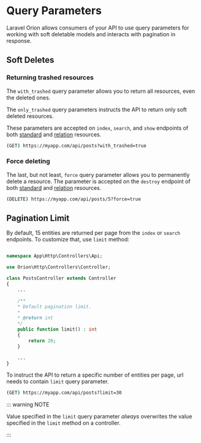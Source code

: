 # Query Parameters

Laravel Orion allows consumers of your API to use query parameters for working with soft deletable models and interacts with pagination in response.

## Soft Deletes

### Returning trashed resources

The `with_trashed` query parameter allows you to return all resources, even the deleted ones.

The `only_trashed` query parameters instructs the API to return only soft deleted resources.

These parameters are accepted on `index`, `search`, and `show` endpoints of both [standard](./models.html#soft-deletes) and [relation](./relationships.html#soft-deletes) resources.

```bash
(GET) https://myapp.com/api/posts?with_trashed=true
```

### Force deleting

The last, but not least, `force` query parameter allows you to permanently delete a resource. The parameter is accepted on the `destroy` endpoint of both [standard](./models.html#soft-deletes) and [relation](./relationships.html#soft-deletes) resources.

```bash
(DELETE) https://myapp.com/api/posts/5?force=true
```

## Pagination Limit

By default, 15 entities are returned per page from the `index` or `search` endpoints. To customize that, use `limit` method:

```php

namespace App\Http\Controllers\Api;

use Orion\Http\Controllers\Controller;

class PostsController extends Controller
{
    ...

    /**
    * Default pagination limit.
    *
    * @return int
    */
    public function limit() : int
    {
        return 20;
    }

    ...
}
```

To instruct the API to return a specific number of entities per page, url needs to contain `limit` query parameter.

```bash
(GET) https://myapp.com/api/posts?limit=30
```

::: warning NOTE

Value specified in the `limit` query parameter *always* overwrites the value specified in the `limit` method on a controller.

:::
